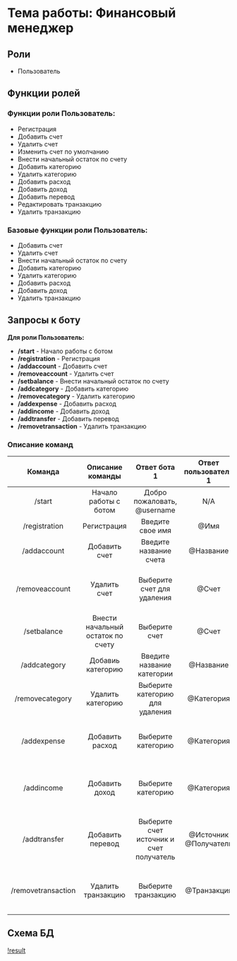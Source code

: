 # Тема работы: Финансовый менеджер

## Роли

* Пользователь

## Функции ролей

### Функции роли Пользователь:

* Регистрация
* Добавить счет
* Удалить счет
* Изменить счет по умолчанию
* Внести начальный остаток по счету
* Добавить категорию
* Удалить категорию
* Добавить расход
* Добавить доход
* Добавить перевод
* Редактировать транзакцию
* Удалить транзакцию



### Базовые функции роли Пользователь:

* Добавить счет
* Удалить счет
* Внести начальный остаток по счету
* Добавить категорию
* Удалить категорию
* Добавить расход
* Добавить доход
* Удалить транзакцию


## Запросы к боту

**Для роли Пользователь:**

* **/start** - Начало работы с ботом
* **/registration** - Регистрация
* **/addaccount** - Добавить счет
* **/removeaccount** - Удалить счет
* **/setbalance** - Внести начальный остаток по счету
* **/addcategory** - Добавить категорию
* **/removecategory** - Удалить категорию
* **/addexpense** - Добавить расход
* **/addincome** - Добавить доход
* **/addtransfer** - Добавить перевод
* **/removetransaction** - Удалить транзакцию


### Описание команд

| Команда | Описание команды | Ответ бота 1 | Ответ пользователя 1 | Ответ бота 2 | Ответ пользователя 2 | Ответ бота 3 | Ответ пользователя 3 |
|:-------:|:----------------:|:-------------------:|:-------------------:|:-------------------:|:-------------------:|:-------------------:|:-------------------:|
| /start | Начало работы с ботом | Добро пожаловать, @username | N/A | N/A | N/A | N/A |
| /registration | Регистрация | Введите свое имя | @Имя | N/A | N/A | N/A |
| /addaccount | Добавить счет | Введите название счета | @Название | Выберите валюту счета | @Валюта | N/A |
| /removeaccount | Удалить счет | Выберите счет для удаления | @Счет | Счет будет удален со всеми транзакциями, продолжить? | @Да/@Нет | Счет был удален/Операция отменена |
| /setbalance | Внести начальный остаток по счету | Выберите счет | @Счет | Введите начальный остаток | @Остаток | Начальный остаток на счете @Счет: @Остаток |
| /addcategory | Добавиь категорию | Введите название категории | @Название | Категория @Название создана | N/A | N/A |
| /removecategory | Удалить категорию | Выберите категорию для удаления | @Категория | Категория @Название удалена | N/A | N/A |
| /addexpense | Добавить расход | Выберите категорию | @Категория | Введите сумму расхода | @Сумма | Расход по категории @Категория на сумму @Сумма зарегистрирван |
| /addincome | Добавить доход | Выберите категорию | @Категория | Введите сумму дохода | @Сумма | Доход по категории @Категория на сумму @Сумма зарегистрирван
| /addtransfer | Добавить перевод | Выберите счет источник и счет получатель | @Источник @Получатель | Сумма перевода | @Сумма | Перевод @Источник -> @Получатель на сумму @Сумма выполнен |
| /removetransaction | Удалить транзакцию | Выберите транзакцию | @Транзакция | Уверены, что хотите удалить транзакцию @Транзакция? | @Да/@Нет | Транзакция удалена/Отмена действия |


## Схема БД

[!result](Project/DbSchema/FinanceManagerDbSchema.png)